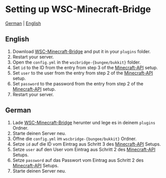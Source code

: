 # Setting up WSC-Minecraft-Bridge
[German](#German) | [English](#English)

## English
1. Download [WSC-Minecraft-Bridge](https://www.spigotmc.org/resources/wsc-minecraft-bridge.100716/) and put it in your `plugins` folder.
2. Restart your server.
3. Open the `config.yml` in the `wscbridge-{bungee/bukkit}` folder.
4. Set `id` to the ID from the entry from step 3 of the [Minecraft-API](https://github.com/xXSchrandXx/de.xxschrarndxx.wsc.minecraft-api/blob/main/Setup.md) setup.
4. Set `user` to the user from the entry from step 2 of the [Minecraft-API](https://github.com/xXSchrandXx/de.xxschrarndxx.wsc.minecraft-api/blob/main/Setup.md) setup.
5. Set `password` to the password from the entry from step 2 of the [Minecraft-API](https://github.com/xXSchrandXx/de.xxschrarndxx.wsc.minecraft-api/blob/main/Setup.md) setup.
6. Restart your server.

## German
1. Lade [WSC-Minecraft-Bridge](https://www.spigotmc.org/resources/wsc-minecraft-bridge.100716/) herunter und lege es in deinem `plugins` Ordner.
2. Starte deinen Server neu.
3. Öffne die `config.yml` im `wscbridge-{bungee/bukkit}` Ordner.
4. Setze `id` auf die ID vom Eintrag aus Schritt 3 des [Minecraft-API](https://github.com/xXSchrandXx/de.xxschrarndxx.wsc.minecraft-api/blob/main/Setup.md) Setups.
4. Setze `user` auf den User vom Eintrag aus Schritt 2 des [Minecraft-API](https://github.com/xXSchrandXx/de.xxschrarndxx.wsc.minecraft-api/blob/main/Setup.md) Setups.
5. Setze `password` auf das Passwort vom Eintrag aus Schritt 2 des [Minecraft-API](https://github.com/xXSchrandXx/de.xxschrarndxx.wsc.minecraft-api/blob/main/Setup.md) Setups.
6. Starte deinen Server neu.